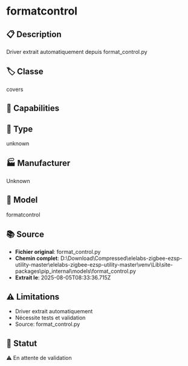# formatcontrol

## 📋 Description
Driver extrait automatiquement depuis format_control.py

## 🏷️ Classe
covers

## 🔧 Capabilities


## 📡 Type
unknown

## 🏭 Manufacturer
Unknown

## 📱 Model
formatcontrol

## 📚 Source
- **Fichier original**: format_control.py
- **Chemin complet**: D:\Download\Compressed\elelabs-zigbee-ezsp-utility-master\elelabs-zigbee-ezsp-utility-master\venv\Lib\site-packages\pip\_internal\models\format_control.py
- **Extrait le**: 2025-08-05T08:33:36.715Z

## ⚠️ Limitations
- Driver extrait automatiquement
- Nécessite tests et validation
- Source: format_control.py

## 🚀 Statut
⚠️ En attente de validation
